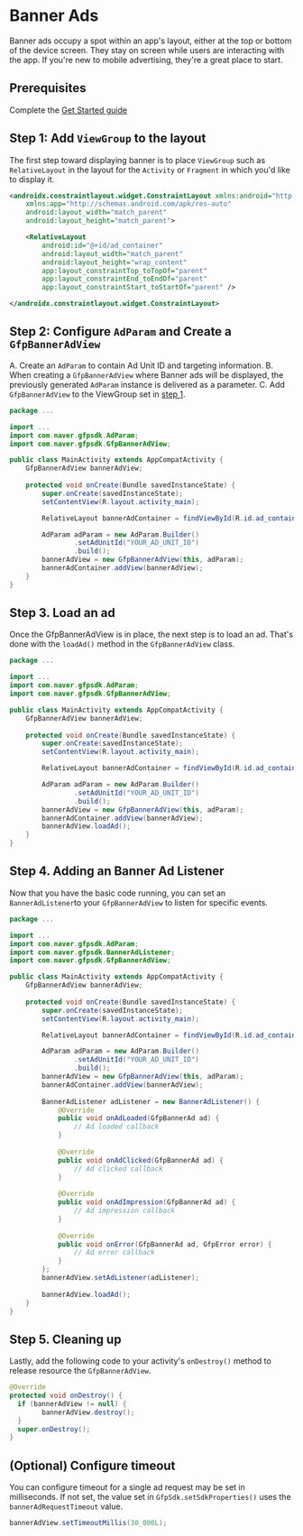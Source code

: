 # Banner Ads

Banner ads occupy a spot within an app's layout, either at the top or bottom of the device screen. They stay on screen while users are interacting with the app. If you're new to mobile advertising, they're a great place to start.

## Prerequisites 

Complete the [Get Started guide](../../README.md)

## Step 1: Add `ViewGroup` to the layout

The first step toward displaying banner is to place `ViewGroup` such as `RelativeLayout` 
in the layout for the `Activity` or `Fragment` in which you'd like to display it. 

```xml
<androidx.constraintlayout.widget.ConstraintLayout xmlns:android="http://schemas.android.com/apk/res/android"
    xmlns:app="http://schemas.android.com/apk/res-auto"
    android:layout_width="match_parent"
    android:layout_height="match_parent">

    <RelativeLayout
        android:id="@+id/ad_container"
        android:layout_width="match_parent"
        android:layout_height="wrap_content"
        app:layout_constraintTop_toTopOf="parent"
        app:layout_constraintEnd_toEndOf="parent"
        app:layout_constraintStart_toStartOf="parent" />

</androidx.constraintlayout.widget.ConstraintLayout>
```

## Step 2: Configure `AdParam` and Create a `GfpBannerAdView`

A. Create an `AdParam` to contain Ad Unit ID and targeting information. 
B. When creating a `GfpBannerAdView` where Banner ads will be displayed, the previously generated `AdParam` instance is delivered as a parameter. 
C. Add `GfpBannerAdView` to the ViewGroup set in [step 1](#step-1-add-viewgroup-to-the-layout).

```java
package ...

import ...
import com.naver.gfpsdk.AdParam;
import com.naver.gfpsdk.GfpBannerAdView;

public class MainActivity extends AppCompatActivity {
    GfpBannerAdView bannerAdView;
    
    protected void onCreate(Bundle savedInstanceState) {
        super.onCreate(savedInstanceState);
        setContentView(R.layout.activity_main);

        RelativeLayout bannerAdContainer = findViewById(R.id.ad_container);

        AdParam adParam = new AdParam.Builder()
                .setAdUnitId("YOUR_AD_UNIT_ID")
                .build();
        bannerAdView = new GfpBannerAdView(this, adParam);
        bannerAdContainer.addView(bannerAdView);
    }
}
```

## Step 3. Load an ad

Once the GfpBannerAdView is in place, the next step is to load an ad. That's done with the `loadAd()` method in the `GfpBannerAdView` class.

```java
package ...

import ...
import com.naver.gfpsdk.AdParam;
import com.naver.gfpsdk.GfpBannerAdView;

public class MainActivity extends AppCompatActivity {
    GfpBannerAdView bannerAdView;
    
    protected void onCreate(Bundle savedInstanceState) {
        super.onCreate(savedInstanceState);
        setContentView(R.layout.activity_main);

        RelativeLayout bannerAdContainer = findViewById(R.id.ad_container);

        AdParam adParam = new AdParam.Builder()
                .setAdUnitId("YOUR_AD_UNIT_ID")
                .build();
        bannerAdView = new GfpBannerAdView(this, adParam);
        bannerAdContainer.addView(bannerAdView);
        bannerAdView.loadAd();
    }
}
```

## Step 4. Adding an Banner Ad Listener

Now that you have the basic code running, you can set an `BannerAdListener`to your `GfpBannerAdView` to listen for specific events.

```java
package ...

import ...
import com.naver.gfpsdk.AdParam;
import com.naver.gfpsdk.BannerAdListener;
import com.naver.gfpsdk.GfpBannerAdView;

public class MainActivity extends AppCompatActivity {
    GfpBannerAdView bannerAdView;
    
    protected void onCreate(Bundle savedInstanceState) {
        super.onCreate(savedInstanceState);
        setContentView(R.layout.activity_main);

        RelativeLayout bannerAdContainer = findViewById(R.id.ad_container);

        AdParam adParam = new AdParam.Builder()
                .setAdUnitId("YOUR_AD_UNIT_ID")
                .build();
        bannerAdView = new GfpBannerAdView(this, adParam);
        bannerAdContainer.addView(bannerAdView);
        
        BannerAdListener adListener = new BannerAdListener() {
            @Override
            public void onAdLoaded(GfpBannerAd ad) {
                // Ad loaded callback
            }
            
            @Override 
            public void onAdClicked(GfpBannerAd ad) {
                // Ad clicked callback
            }
            
            @Override
            public void onAdImpression(GfpBannerAd ad) {
                // Ad impression callback
            }
            
            @Override
            public void onError(GfpBannerAd ad, GfpError error) {
                // Ad error callback
            }
        };
        bannerAdView.setAdListener(adListener);
        
        bannerAdView.loadAd();
    }
}
```

## Step 5. Cleaning up

Lastly, add the following code to your activity's `onDestroy()` method to release resource the `GfpBannerAdView`.

```java
@Override
protected void onDestroy() {
  if (bannerAdView != null) {
        bannerAdView.destroy(); 
  }
  super.onDestroy();
}
```

## (Optional) Configure timeout

You can configure timeout for a single ad request may be set in milliseconds. If not set, the value set in `GfpSdk.setSdkProperties()` uses the `bannerAdRequestTimeout` value.

```java
bannerAdView.setTimeoutMillis(30_000L);
```
